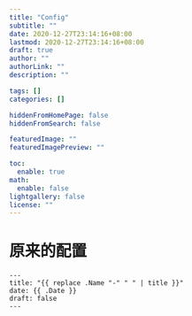 ```yaml
---
title: "Config"
subtitle: ""
date: 2020-12-27T23:14:16+08:00
lastmod: 2020-12-27T23:14:16+08:00
draft: true
author: ""
authorLink: ""
description: ""

tags: []
categories: []

hiddenFromHomePage: false
hiddenFromSearch: false

featuredImage: ""
featuredImagePreview: ""

toc:
  enable: true
math:
  enable: false
lightgallery: false
license: ""
---
```


<!--more-->


# 原来的配置 

```
---
title: "{{ replace .Name "-" " " | title }}"
date: {{ .Date }}
draft: false
---
```




